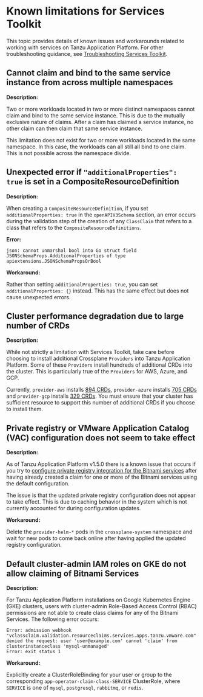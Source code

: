 # Known limitations for Services Toolkit

This topic provides details of known issues and workarounds related to working with services on
Tanzu Application Platform. For other troubleshooting guidance, see
[Troubleshooting Services Toolkit](../how-to-guides/troubleshooting.hbs.md).

## <a id="multi-workloads"></a> Cannot claim and bind to the same service instance from across multiple namespaces

**Description:**

Two or more workloads located in two or more distinct namespaces cannot claim and bind to the same
service instance.
This is due to the mutually exclusive nature of claims. After a claim has claimed a service instance,
no other claim can then claim that same service instance.

This limitation does not exist for two or more workloads located in the same namespace.
In this case, the workloads can all still all bind to one claim.
This is not possible across the namespace divide.

## <a id="compositeresourcedef"></a> Unexpected error if `"additionalProperties": true` is set in a CompositeResourceDefinition

**Description:**

When creating a `CompositeResourceDefinition`, if you set `additionalProperties: true` in the
`openAPIV3Schema` section, an error occurs during the validation step of the creation of any
`ClassClaim` that refers to a class that refers to the `CompositeResourceDefinitions`.

**Error:**

`json: cannot unmarshal bool into Go struct field JSONSchemaProps.AdditionalProperties of type apiextensions.JSONSchemaPropsOrBool`

**Workaround:**

Rather than setting `additionalProperties: true`, you can set `additionalProperties: {}` instead.
This has the same effect but does not cause unexpected errors.

## <a id="too-many-crds"></a> Cluster performance degradation due to large number of CRDs

**Description:**

While not strictly a limitation with Services Toolkit, take care before choosing to
install additional Crossplane `Providers` into Tanzu Application Platform.
Some of these `Providers` install hundreds of additional CRDs into the cluster.
This is particularly true of the `Providers` for AWS, Azure, and GCP.

Currently, `provider-aws` installs [894 CRDs](https://marketplace.upbound.io/providers/upbound/provider-aws/latest/crds),
`provider-azure` installs [705 CRDs](https://marketplace.upbound.io/providers/upbound/provider-azure/latest/crds) and
`provider-gcp` installs [329 CRDs](https://marketplace.upbound.io/providers/upbound/provider-gcp/latest/crds).
You must ensure that your cluster has sufficient resource to support this number of additional CRDs
if you choose to install them.

## <a id="private-reg"></a> Private registry or VMware Application Catalog (VAC) configuration does not seem to take effect

**Description:**

As of Tanzu Application Platform v1.5.0 there is a known issue that occurs if you try to
[configure private registry integration for the Bitnami services](../../bitnami-services/how-to-guides/configure-private-reg-integration.hbs.md)
after having already created a claim for one or more of the Bitnami services using the default configuration.

The issue is that the updated private registry configuration does not appear to take effect.
This is due to caching behavior in the system which is not currently accounted for during configuration
updates.

**Workaround:**

Delete the `provider-helm-*` pods in the `crossplane-system` namespace and wait for new pods to come
back online after having applied the updated registry configuration.

## <a id="default-cluster-admin"></a>Default cluster-admin IAM roles on GKE do not allow claiming of Bitnami Services

**Description:**

For Tanzu Application Platform installations on Google Kubernetes Engine (GKE) clusters,
users with cluster-admin Role-Based Access Control (RBAC) permissions are not able to
create class claims for any of the Bitnami Services. The following error occurs:

```console
Error: admission webhook "vclassclaim.validation.resourceclaims.services.apps.tanzu.vmware.com" denied the request: user 'user@example.com' cannot 'claim' from clusterinstanceclass 'mysql-unmanaged'
Error: exit status 1
```

**Workaround:**

Explicitly create a ClusterRoleBinding for your user or group to the corresponding
`app-operator-claim-class-SERVICE` ClusterRole, where `SERVICE` is one of `mysql`, `postgresql`,
`rabbitmq`, or `redis`.

